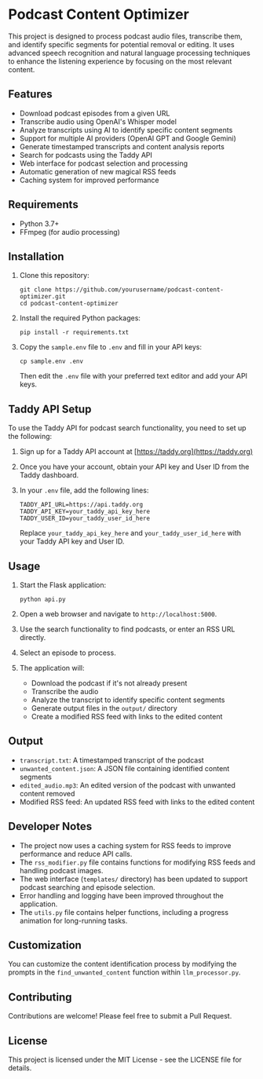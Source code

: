 # Podcast Content Optimizer

This project is designed to process podcast audio files, transcribe them, and identify specific segments for potential removal or editing. It uses advanced speech recognition and natural language processing techniques to enhance the listening experience by focusing on the most relevant content.

## Features

- Download podcast episodes from a given URL
- Transcribe audio using OpenAI's Whisper model
- Analyze transcripts using AI to identify specific content segments
- Support for multiple AI providers (OpenAI GPT and Google Gemini)
- Generate timestamped transcripts and content analysis reports
- Search for podcasts using the Taddy API
- Web interface for podcast selection and processing
- Automatic generation of new magical RSS feeds
- Caching system for improved performance

## Requirements

- Python 3.7+
- FFmpeg (for audio processing)

## Installation

1. Clone this repository:
   ```
   git clone https://github.com/yourusername/podcast-content-optimizer.git
   cd podcast-content-optimizer
   ```

2. Install the required Python packages:
   ```
   pip install -r requirements.txt
   ```

3. Copy the `sample.env` file to `.env` and fill in your API keys:
   ```
   cp sample.env .env
   ```
   Then edit the `.env` file with your preferred text editor and add your API keys.

## Taddy API Setup

To use the Taddy API for podcast search functionality, you need to set up the following:

1. Sign up for a Taddy API account at [https://taddy.org](https://taddy.org)

2. Once you have your account, obtain your API key and User ID from the Taddy dashboard.

3. In your `.env` file, add the following lines:
   ```
   TADDY_API_URL=https://api.taddy.org
   TADDY_API_KEY=your_taddy_api_key_here
   TADDY_USER_ID=your_taddy_user_id_here
   ```
   Replace `your_taddy_api_key_here` and `your_taddy_user_id_here` with your Taddy API key and User ID.

## Usage

1. Start the Flask application:
   ```
   python api.py
   ```

2. Open a web browser and navigate to `http://localhost:5000`.

3. Use the search functionality to find podcasts, or enter an RSS URL directly.

4. Select an episode to process.

5. The application will:
   - Download the podcast if it's not already present
   - Transcribe the audio
   - Analyze the transcript to identify specific content segments
   - Generate output files in the `output/` directory
   - Create a modified RSS feed with links to the edited content

## Output

- `transcript.txt`: A timestamped transcript of the podcast
- `unwanted_content.json`: A JSON file containing identified content segments
- `edited_audio.mp3`: An edited version of the podcast with unwanted content removed
- Modified RSS feed: An updated RSS feed with links to the edited content

## Developer Notes

- The project now uses a caching system for RSS feeds to improve performance and reduce API calls.
- The `rss_modifier.py` file contains functions for modifying RSS feeds and handling podcast images.
- The web interface (`templates/` directory) has been updated to support podcast searching and episode selection.
- Error handling and logging have been improved throughout the application.
- The `utils.py` file contains helper functions, including a progress animation for long-running tasks.

## Customization

You can customize the content identification process by modifying the prompts in the `find_unwanted_content` function within `llm_processor.py`.

## Contributing

Contributions are welcome! Please feel free to submit a Pull Request.

## License

This project is licensed under the MIT License - see the LICENSE file for details.
